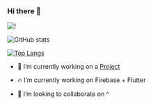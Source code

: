 ### Hi there 👋


![!](https://komarev.com/ghpvc/?username=DEVSOG12&color=brightgreen)

![GitHub stats](https://github-readme-stats.vercel.app/api?username=DEVSOG12&show_icons=true)  

[![Top Langs](https://github-readme-stats.vercel.app/api/top-langs/?username=DEVSOG12&layout=compact&count_private=true)](https://github.com/DEVSOG12/)
<!--
**DEVSOG12/DEVSOG12** is a ✨ _special_ ✨ repository because its `README.md` (this file) appears on your GitHub profile.

Here are some ideas to get you started:
-->
- 🔭 I’m currently working on a [Project](https://github.com/DEVSOG12/puzzzi)

- 🔥 I’m currently working on Firebase + Flutter
- 👯 I’m looking to collaborate on ^
